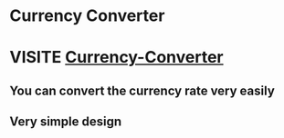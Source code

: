 # Currency Converter

# VISITE [Currency-Converter](https://sanju-1114.github.io/currencyConverter/)

## You can convert the currency rate very easily 
## Very simple design 